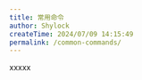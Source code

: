 ```yaml
---
title: 常用命令
author: Shylock
createTime: 2024/07/09 14:15:49
permalink: /common-commands/
---
```


xxxxx
